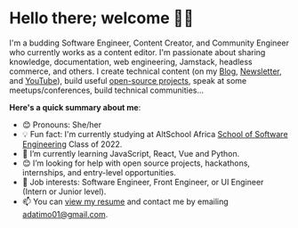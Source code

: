 # Hello there; welcome 👋🏾


I'm a budding Software Engineer, Content Creator, and Community Engineer who currently works as a content editor. I'm passionate about sharing knowledge, documentation, web engineering, Jamstack, headless commerce, and others. I create technical content (on my [Blog](https://ijeomanwankpu.com/), [Newsletter](https://bawd.ijeomanwankpu.com), and [YouTube](https://www.youtube.com/c/ijeomaNwankpu)), build useful [open-source projects](https://github.com/IjeomaNwankpu), speak at some meetups/conferences, build technical communities...

**Here's a quick summary about me**:

- 😊 Pronouns: She/her
- 💡 Fun fact: I'm currently studying at AltSchool Africa [School of Software Engineering](https://altschoolafrica.com/schools/engineering) Class of 2022.
- 🌱 I’m currently learning JavaScript, React, Vue and Python.
- 😊 I’m looking for help with open source projects, hackathons, internships, and entry-level opportunities.
- 💼 Job interests: Software Engineer, Front Engineer, or UI Engineer (Intern or Junior level).
- 📫 You can [view my resume](#) and contact me by emailing adatimo01@gmail.com.






